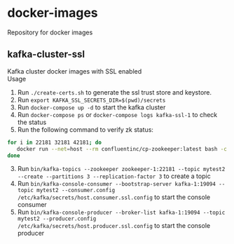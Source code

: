 # docker-images
Repository for docker images
## kafka-cluster-ssl
Kafka cluster docker images with SSL enabled   
Usage
1. Run ```./create-certs.sh``` to generate the ssl trust store and keystore.
2. Run ```export KAFKA_SSL_SECRETS_DIR=$(pwd)/secrets```
2. Run ```docker-compose up -d``` to start the kafka cluster
2. Run ```docker-compose ps``` or ```docker-compose logs kafka-ssl-1``` to check the status
3. Run the following command to verify zk status: 
```Bash
for i in 22181 32181 42181; do
   docker run --net=host --rm confluentinc/cp-zookeeper:latest bash -c "echo stat | nc zookeeper-1 $i | grep Mode"
done
```
3. Run ```bin/kafka-topics --zookeeper zookeeper-1:22181 --topic mytest2 --create --partitions 3 --replication-factor 3``` to create a topic
4. Run ```bin/kafka-console-consumer --bootstrap-server kafka-1:19094 --topic mytest2 --consumer.config /etc/kafka/secrets/host.consumer.ssl.config``` to start the console consumer
5. Run ```bin/kafka-console-producer --broker-list kafka-1:19094 --topic mytest2 --producer.config /etc/kafka/secrets/host.producer.ssl.config``` to start the console producer
